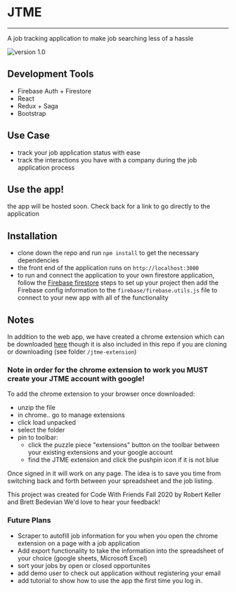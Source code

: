 # JTME 

---

A job tracking application to make job searching less of a hassle

![version 1.0](https://img.shields.io/badge/current%20version-1.0-brightgreen)

## Development Tools

- Firebase Auth + Firestore
- React
- Redux + Saga
- Bootstrap

## Use Case

- track your job application status with ease
- track the interactions you have with a company during the job application process

## Use the app!

the app will be hosted soon. Check back for a link to go directly to the application

## Installation

- clone down the repo and run `npm install` to get the necessary dependencies
- the front end of the application runs on `http://localhost:3000`
- to run and connect the application to your own firestore application, follow the [Firebase firestore](https://firebase.google.com/) steps to set up your project then add the Firebase config information to the `firebase/firebase.utils.js` file to connect to your new app with all of the functionality

## Notes

In addition to the web app, we have created a chrome extension which can be downloaded 
[here](https://drive.google.com/drive/folders/11usDbxUbPIb5IwX9P_fglX8tPBLFrrVq?usp=sharing) though it is also included in this repo if you are cloning or downloading (see folder `/jtme-extension`)

### Note in order for the chrome extension to work you MUST create your JTME account with google! 

To add the chrome extension to your browser once downloaded:

- unzip the file
- in chrome.. go to manage extensions
- click load unpacked
- select the folder
- pin to toolbar: 
  - click the puzzle piece "extensions" button on the toolbar between your existing extensions and your google account
  - find the JTME extension and click the pushpin icon if it is not blue

Once signed in it will work on any page. The idea is to save you time from switching back and forth between your spreadsheet and the job listing. 

This project was created for Code With Friends Fall 2020 by
Robert Keller and Brett Bedevian
We'd love to hear your feedback!


### Future Plans

- Scraper to autofill job information for you when you open the chrome extension on a page with a job application
- Add export functionality to take the information into the spreadsheet of your choice (google sheets, Microsoft Excel)
- sort your jobs by open or closed opportunites
- add demo user to check out application without registering your email
- add tutorial to show how to use the app the first time you log in.
